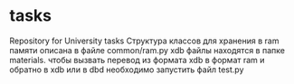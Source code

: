 # tasks
Repository for University tasks
Структура классов для хранения в ram памяти описана в файле common/ram.py
xdb файлы находятся в папке materials.
чтобы вызвать перевод из формата xdb  в формат ram и обратно в xdb или в dbd необходимо запустить файл test.py
